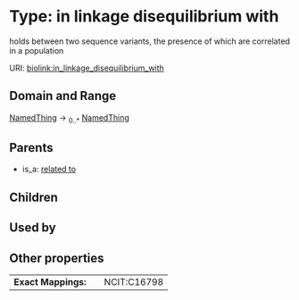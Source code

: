 
# Type: in linkage disequilibrium with


holds between two sequence variants, the presence of which are correlated in a population

URI: [biolink:in_linkage_disequilibrium_with](https://w3id.org/biolink/vocab/in_linkage_disequilibrium_with)


## Domain and Range

[NamedThing](NamedThing.md) ->  <sub>0..*</sub> [NamedThing](NamedThing.md)

## Parents

 *  is_a: [related to](related_to.md)

## Children


## Used by


## Other properties

|  |  |  |
| --- | --- | --- |
| **Exact Mappings:** | | NCIT:C16798 |

